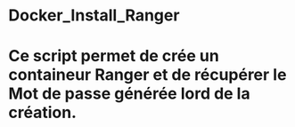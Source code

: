 # Docker_Install_Ranger
# Ce script permet de crée un containeur Ranger et de récupérer le Mot de passe générée lord de la création.
